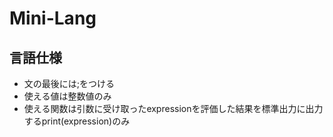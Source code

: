 # Mini-Lang

## 言語仕様

- 文の最後には;をつける
- 使える値は整数値のみ
- 使える関数は引数に受け取ったexpressionを評価した結果を標準出力に出力するprint(expression)のみ